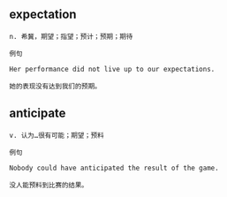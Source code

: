 ## expectation
```
n. 希冀，期望；指望；预计；预期；期待

例句

Her performance did not live up to our expectations.

她的表现没有达到我们的预期。
```
## anticipate
```
v. 认为…很有可能；期望；预料

例句

Nobody could have anticipated the result of the game.

没人能预料到比赛的结果。
```